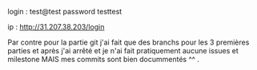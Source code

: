 login : test@test
password testtest

ip : http://31.207.38.203/login

Par contre pour la partie git j'ai fait que des branchs pour les 3 premières parties et après j'ai arrêté
et je n'ai fait pratiquement aucune issues et milestone MAIS mes commits sont bien docummentés ^^ . 